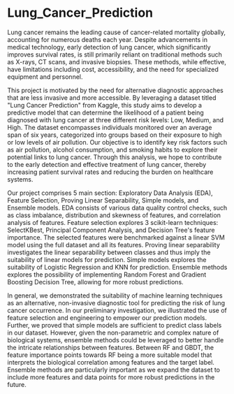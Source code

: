 # Lung_Cancer_Prediction
Lung cancer remains the leading cause of cancer-related mortality globally, accounting for numerous deaths each year. Despite advancements in medical technology, early detection of lung cancer, which significantly improves survival rates, is still primarily reliant on traditional methods such as X-rays, CT scans, and invasive biopsies. These methods, while effective, have limitations including cost, accessibility, and the need for specialized equipment and personnel.

This project is motivated by the need for alternative diagnostic approaches that are less invasive and more accessible. By leveraging a dataset titled "Lung Cancer Prediction" from Kaggle, this study aims to develop a predictive model that can determine the likelihood of a patient being diagnosed with lung cancer at three different risk levels: Low, Medium, and High. The dataset encompasses individuals monitored over an average span of six years, categorized into groups based on their exposure to high or low levels of air pollution. Our objective is to identify key risk factors such as air pollution, alcohol consumption, and smoking habits to explore their potential links to lung cancer. Through this analysis, we hope to contribute to the early detection and effective treatment of lung cancer, thereby increasing patient survival rates and reducing the burden on healthcare systems.

Our project comprises 5 main section: Exploratory Data Analysis (EDA), Feature Selection, Proving Linear Separability, Simple models, and Ensemble models. EDA consists of various data quality control checks, such as class imbalance, distribution and skewness of features, and correlation analysis of features. Feature selection explores 3 scikit-learn techniques: SelectKBest, Principal Component Analysis, and Decision Tree's feature importance. The selected features were benchmarked against a linear SVM model using the full dataset and all its features. Proving linear separability investigates the linear separability between classes and thus imply the suitability of linear models for prediction. Simple models explores the suitability of Logistic Regression and KNN for prediction. Ensemble methods explores the possibility of implementing Random Forest and Gradient Boosting Decision Tree, allowing for more robust predictions. 

In general, we demonstrated the suitability of machine learning techniques as an alternative, non-invasive diagnostic tool for predicting the risk of lung cancer occurrence. In our preliminary investigation, we illustrated the use of feature selection and engineering to empower our prediction models. Further, we proved that simple models are sufficient to predict class labels in our dataset. However, given the non-parametric and complex nature of biological systems, ensemble methods could be leveraged to better handle the intricate relationships between features. Between RF and GBDT, the feature importance points towards RF being a more suitable model that interprets the biological correlation among features and the target label. Ensemble methods are particularly important as we expand the dataset to include more features and data points for more robust predictions in the future.
